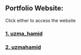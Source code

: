 ## Portfolio Website: 
Click either to access the website
### [1. uzma_hamid](https://people.tamu.edu/~uzma_hamid/) 
### [2. uzmahamid](https://uzmahamid.netlify.app/)

